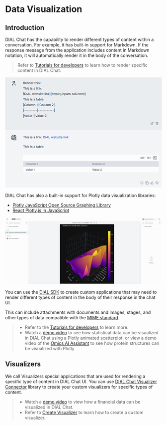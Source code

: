 # Data Visualization

## Introduction

DIAL Chat has the capability to render different types of content within a conversation. For example, it has built-in support for Markdown. If the response message from the application includes content in Markdown notation, it will automatically render it in the body of the conversation.

> Refer to [Tutorials for developers](/docs/tutorials/1.developers/3.chat/0.chat-objects.md) to learn how to render specific content in DIAL Chat.

![](img/md-render1.png)

DIAL Chat has also a built-in support for Plotly data visualization libraries: 

* [Plotly JavaScript Open Source Graphing Library](https://plotly.com/javascript/)
* [React Plotly.js in JavaScript](https://plotly.com/javascript/react/)

![](img/plotly.png)

You can use the [DIAL SDK](https://github.com/epam/ai-dial-sdk) to create custom applications that may need to render different types of content in the body of their response in the chat UI.

This can include attachments with documents and images, stages, and other types of data compatible with the [MIME standard](https://developer.mozilla.org/en-US/docs/Web/HTTP/Basics_of_HTTP/MIME_types/Common_types). 

> * Refer to the [Tutorials for developers](/docs/tutorials/1.developers/3.chat/0.chat-objects.md) to learn more.
> * Watch a [demo video](/docs/video%20demos/1.Chat/6.animated-scatterplot.md) to see how statistical data can be visualized in DIAL Chat using a Plotly animated scatterplot, or view a demo video of the [Omics AI Assistant](/video%20demos/Applications/dial-omics-assistant) to see how protein structures can be visualized with Plotly.

## Visualizers

We call Visualizers special applications that are used for rendering a specific type of content in DIAL Chat UI. You can use [DIAL Chat Visualizer Connector](https://github.com/epam/ai-dial-chat/blob/development/libs/chat-visualizer-connector/README.md) library to create your custom visualizers for specific types of content.

> * Watch a [demo video](/video%20demos/Applications/dial-data-viz) to view how a financial data can be visualized in DIAL Chat.
> * Refer to [Create Visualizer](/docs/tutorials/1.developers/3.chat/2.create-custom-visualizer.md) to learn how to create a custom visualizer.
